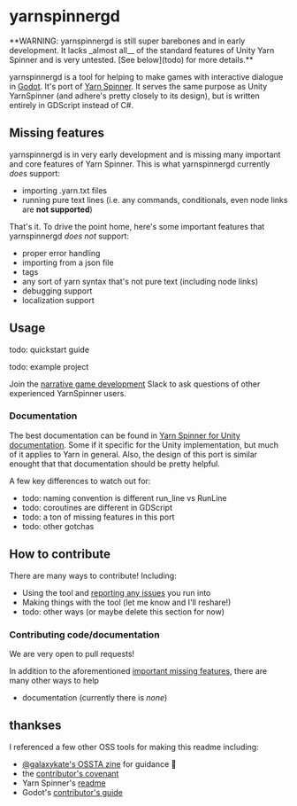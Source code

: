 # yarnspinnergd

<aside class="warning">
**WARNING: yarnspinnergd is still super barebones and in early development. It lacks _almost all__ of the standard features of Unity Yarn Spinner and is very untested. [See below](todo) for more details.**
</aside>

yarnspinnergd is a tool for helping to make games with interactive dialogue in [Godot](https://godotengine.org/). It's port of [Yarn Spinner](https://github.com/thesecretlab/YarnSpinner). It serves the same purpose as Unity YarnSpinner (and adhere's pretty closely to its design), but is written entirely in GDScript instead of C#.

## Missing features

yarnspinnergd is in very early development and is missing many important and core features of Yarn Spinner. This is what yarnspinnergd currently _does_ support:
* importing .yarn.txt files
* running pure text lines (i.e. any commands, conditionals, even node links are **not supported**)

That's it. To drive the point home, here's some important features that yarnspinnergd _does not_ support:
* proper error handling
* importing from a json file
* tags
* any sort of yarn syntax that's not pure text (including node links)
* debugging support
* localization support

## Usage

todo: quickstart guide

todo: example project

Join the [narrative game development](http://lab.to/narrativegamedev) Slack to ask questions of other experienced YarnSpinner users.

### Documentation

The best documentation can be found in [Yarn Spinner for Unity documentation](https://github.com/thesecretlab/YarnSpinner/blob/master/Documentation/YarnSpinner-Dialogue/General-Usage.md). Some if it specific for the Unity implementation, but much of it applies to Yarn in general. Also, the design of this port is similar enought that that documentation should be pretty helpful.

A few key differences to watch out for:
* todo: naming convention is different run_line vs RunLine
* todo: coroutines are different in GDScript
* todo: a ton of missing features in this port
* todo: other gotchas

## How to contribute

There are many ways to contribute! Including:
* Using the tool and [reporting any issues](todo) you run into
* Making things with the tool (let me know and I'll reshare!)
* todo: other ways (or maybe delete this section for now)

### Contributing code/documentation

We are very open to pull requests!

In addition to the aforementioned [important missing features](TODO), there are many other ways to help
* documentation (currently there is _none_)

## thankses
I referenced a few other OSS tools for making this readme including:
* [@galaxykate's OSSTA zine](https://github.com/galaxykate/OSSTA-Zine/blob/master/osta-zine.md) for guidance :pray:
* the [contributor's covenant](https://www.contributor-covenant.org/)
* Yarn Spinner's [readme](https://github.com/thesecretlab/YarnSpinner)
* Godot's [contributor's guide](https://docs.godotengine.org/en/3.1/community/contributing/ways_to_contribute.html)
